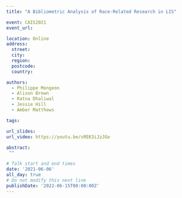```yaml
---
title: "A Bibliometric Analysis of Race-Related Research in LIS"

event: CAIS2021
event_url: 

location: Online
address:
  street: 
  city: 
  region: 
  postcode: 
  country: 

authors:
  - Philippe Mongeon
  - Alison Brown
  - Ratna Dhaliwal
  - Jessie Hill
  - Amber Matthews

tags:

url_slides: 
url_video: https://youtu.be/vREK3iJzJGo

abstract:
 ""

# Talk start and end times
date: '2021-06-06'
all_day: true
# Do not modify this next line
publishDate: '2022-06-15T00:00:00Z'
---
```

